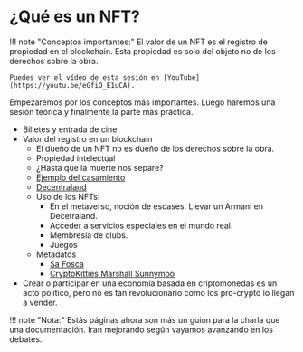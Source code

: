 # ¿Qué es un NFT?

!!! note "Conceptos importantes:"
    El valor de un NFT es el registro de propiedad en el blockchain. Esta propiedad es solo del objeto no de los derechos sobre la obra. 
    
    Puedes ver el vídeo de esta sesión en [YouTube](https://youtu.be/eGfiO_E1uCA).

Empezaremos por los conceptos más importantes. Luego haremos una sesión teórica y finalmente la parte más 
práctica.

- Billetes y entrada de cine
- Valor del registro en un blockchain
    - El dueño de un NFT no es dueño de los derechos sobre la obra.
    - Propiedad intelectual
    - ¿Hasta que la muerte nos separe?
    - [Ejemplo del casamiento](https://www.infofueguina.com/curiosas/2022/2/10/sellaron-su-matrimonio-con-blockchain-con-un-contrato-inteligente-de-ethereum-votos-en-formato-nft-62451.html)
    - [Decentraland](https://www.lifestyleasia.com/bk/gear/tech/closeup-nft-marriage-certificate-get-married-in-the-metaverse/)
    - Uso de los NFTs:
        - En el metaverso, noción de escases. Llevar un Armani en Decetraland. 
        - Acceder a servicios especiales en el mundo real.
        - Membresía de clubs.
        - Juegos 
    - Metadatos 
        - [Sa Fosca](https://etherscan.io/nft/0x0adf0bc748296bcba9f394d783a5f5e9406d6874/118)
        - [CryptoKitties Marshall Sunnymoo](https://rarible.com/token/0x06012c8cf97BEaD5deAe237070F9587f8E7A266d:407781?tab=details)
- Crear o participar en una economía basada en criptomonedas es un acto político, pero no es tan revolucionario como los
  pro-crypto lo llegan a vender.

!!! note "Nota:" 
    Estás páginas ahora son más un guión para la charla que una documentación. Iran mejorando según vayamos 
    avanzando en los debates.
